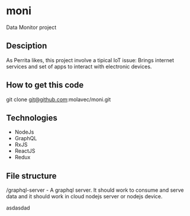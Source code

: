 # moni
Data Monitor project

## Desciption
As Perrita likes, this project involve a tipical IoT issue:
Brings internet services and set of apps to interact with electronic devices.

## How to get this code
git clone git@github.com:molavec/moni.git

## Technologies
* NodeJs
* GraphQL
* RxJS
* ReactJS
* Redux

## File structure
 /graphql-server - A graphql server. It should work to consume and serve data
                   and it should work in cloud nodejs server or nodejs device.


asdasdad
